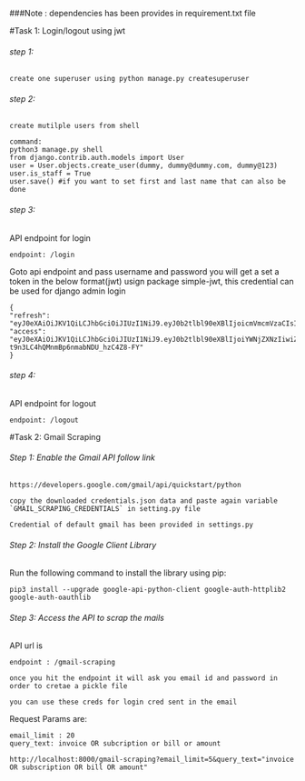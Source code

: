 ###Note : dependencies has been provides in requirement.txt file

#Task 1: Login/logout using jwt
###### step 1:

    create one superuser using python manage.py createsuperuser
    
###### step 2:  

    create mutilple users from shell
    
    command:
    python3 manage.py shell
    from django.contrib.auth.models import User
    user = User.objects.create_user(dummy, dummy@dummy.com, dummy@123)
    user.is_staff = True
    user.save() #if you want to set first and last name that can also be done

###### step 3:
API endpoint for login

    endpoint: /login
    
Goto api endpoint and pass username and password you will get a set a token in the below format(jwt) usign package simple-jwt, this credential can be used for django admin login
    
    {
    "refresh": "eyJ0eXAiOiJKV1QiLCJhbGciOiJIUzI1NiJ9.eyJ0b2tlbl90eXBlIjoicmVmcmVzaCIsImV4cCI6MTYwMjc5ODIwNiwianRpIjoiMDVmMzYxMTZjNzVlNDFlMTkxNTNhYjQ1YmMwYTRlMzIiLCJ1c2VyX2lkIjoyfQ.GvZhJxDqnqJgadIwhsSqdlMWf9XmISGUIAKsTyvnWIE",
    "access": "eyJ0eXAiOiJKV1QiLCJhbGciOiJIUzI1NiJ9.eyJ0b2tlbl90eXBlIjoiYWNjZXNzIiwiZXhwIjoxNjAyNzEyMTA2LCJqdGkiOiIzNzkzMWE5MTE4ZTg0ZGNhODc0ZDUzYWFlNmQ3MWYzOSIsInVzZXJfaWQiOjJ9.hAK5Dy0a1R-t9n3LC4hQMnmBp6nmabNDU_hzC4Z8-FY"   
    }
    
###### step 4:    
API endpoint for logout

    endpoint: /logout
    
    
#Task 2: Gmail Scraping

###### Step 1: Enable the Gmail API follow link 

    https://developers.google.com/gmail/api/quickstart/python

    copy the downloaded credentials.json data and paste again variable `GMAIL_SCRAPING_CREDENTIALS` in setting.py file
    
    Credential of default gmail has been provided in settings.py
    
###### Step 2: Install the Google Client Library

Run the following command to install the library using pip:

    pip3 install --upgrade google-api-python-client google-auth-httplib2 google-auth-oauthlib

###### Step 3: Access the API to scrap the mails

API url is 
    
    endpoint : /gmail-scraping
    
    once you hit the endpoint it will ask you email id and password in order to cretae a pickle file
    
    you can use these creds for login cred sent in the email
    
    
Request Params are:

    email_limit : 20
    query_text: invoice OR subcription or bill or amount

    http://localhost:8000/gmail-scraping?email_limit=5&query_text="invoice OR subscription OR bill OR amount"
    
